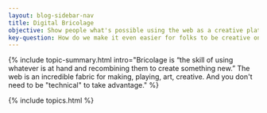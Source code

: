 ```yaml
---
layout: blog-sidebar-nav
title: Digital Bricolage
objective: Show people what's possible using the web as a creative platform, without deep tech skills
key-question: How do we make it even easier for folks to be creative on the web?
---
```


{% include topic-summary.html intro="Bricolage is “the skill of using whatever is at hand and recombining them to create something new.” The web is an incredible fabric for making, playing, art, creative. And you don't need to be "technical" to take advantage." %}


{% include topics.html %}